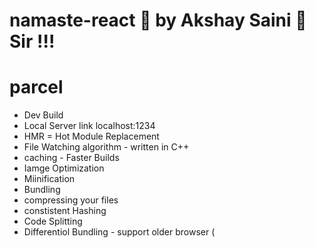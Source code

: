 # namaste-react 🎸 by Akshay Saini 🚀 Sir !!!



# parcel
- Dev Build
- Local Server link localhost:1234
- HMR = Hot Module Replacement
- File Watching algorithm - written in C++
- caching - Faster Builds
- Iamge Optimization
- Miinification 
- Bundling
- compressing your files
- constistent Hashing
- Code Splitting
- Differentiol Bundling - support older browser (<script type="module">)
- Diagnostics
- Error Handling
- HTTPS://
- parceljs.org (read about here)
- Tree Shaking - remove unused code 
- Differene dev and prod bundles
-  "main": "App.js", removed from app.json file 
- browserslist.dev


#Namaste Food 
/**
/**
 * Header
 * - Logo
 * - Nav Items
 * Restaurant container
 * Restaurant Card
 *  - Image
 *  - Nmae of the restaurant, start ratings , cuisine ,delivery time etc.
 * Footer
 * - Copyright
 * - Links
 * - Address
 * - Contact
 */
 //
 Two types of Export/Import
 - Default Export/Import
 export default component (variable)
 import component from "path";

 -nmaed Export/Import
  export const component;
  import {Component} from "path";
--when we use multiple things use named export

/*
import React from 'react';
import ReactDOM  from 'react-dom/client';


//javascript code for hello world 
/*const heading = document.createElement("h1");
heading.innerHTML ="Hello world from javascript !";
*/

#React Hooks
//UTILITY FUNCTION IN TO OUR CODE
(Normal JS utility fucntions)
- Two very important hooks 
- UseState() - Superpowerful state variable
- Useeffect() - 

********


/*<!--REACT CODE STARTS--> */
/*nested element using React
<div id="parent">
   <div id="child">
      <h1>
         I am h1 tag !!!
      </h1>
      <h2>
      I am h2 tag !!!
   </div>
    <div id="child1">
      <h1>
         I am h1 tag !!!
      </h1>
      <h2>
      I am h2 tag !!!
   </div>
</div> 
*/
const parent =React.createElement("div",{id:"parent"},
[[
   React.createElement("div",{id:"child"},
   [React.createElement("h1",{},"I am an h1 tag in namste react app!"),
   React.createElement("h2",{},"i am an h2 tag !")]
)],[
   React.createElement("div",{id:"child1"},
   [React.createElement("h1",{},"I am an h1 tag !"),
   React.createElement("h2",{},"i am an h2 tag !")]
)]]
);
console.log(parent);



   const heading = React.createElement("h1",
   {
     id:"heading"
   },"hello world from React");
   const root = ReactDOM.createRoot(document.getElementById("root"));
   root.render(parent);
  // root.render(heading);
   //console.log(heading);//return javascript object 

  /* //on 17th September:
   import React from "react";
import ReactDOM  from "React-dom/client";


//React elemennt
const elem = <span>My Span elemenet !!</span>;
//React Element 

const jsxheading = (<h1  className="heading" tabIndex="1">
   Namaste React using jsx ☘️</h1>);
console.log(jsxheading);
//React elemenet inside an elemenet
/*const title = 
 (<h1  className="heading" tabIndex="1">

   Namaste React using JSX  ☘️
  
   </h1>
 
 );
 */
//console.log(jsxheading);

//Titel Functional component , the </Title after where you wanna put
const Title = () =>
 (<h1  className="heading" tabIndex="1">
   Namaste React using JSX  ☘️</h1>);
console.log(jsxheading);

/*const fn1 =()=>{
   return true;
};
*/
//same as 
/*const fn2 =()=> true;*/


//React Functional Component

/*
//this is good syntax with return 
const HeadingComponent = () =>{
   return <h1 className="heading">Namaste Recat Functional Component</h1>
};
*/
//same as 
//Component Composition(one component withing another)
//<Title />
//<Title></Title> are both ways and we can write multiple times
//we can call javascript  function {Title()} like this as Title is a function at the end of the day !
const x = 1200;
const HeadingComponent = () =>  (
<div id="container">
  <Title></Title>
  <Title />      
   {Title()}   
     <h1 className="heading">Namaste React Functional component 🦋</h1>
</div>
);
 

const root = ReactDOM.createRoot(document.getElementById("root"));
//root.render(jxheading);
//rendering functional component
root.render(<HeadingComponent />);

*/